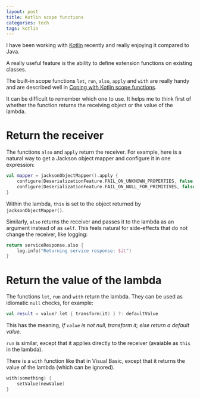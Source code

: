 ```yaml
---
layout: post
title: Kotlin scope functions
categories: tech
tags: kotlin
---
```


I have been working with [Kotlin](https://kotlinlang.org/) recently and really enjoying it 
compared to Java.

A really useful feature is the ability to define extension functions on existing
classes. 
 
The built-in scope functions `let`, `run`, `also`, `apply` and `with` are really handy
and are described well in
[Coping with Kotlin scope functions](https://kotlinexpertise.com/coping-with-kotlins-scope-functions/).

It can be difficult to remember which one to use. It helps me to think first of whether the function
returns the receiving object or the value of the lambda.

# Return the receiver

The functions `also` and `apply` return the receiver. For example, here is a natural way to get a
Jackson object mapper and configure it in one expression:

```kotlin
val mapper = jacksonObjectMapper().apply {
    configure(DeserializationFeature.FAIL_ON_UNKNOWN_PROPERTIES, false)
    configure(DeserializationFeature.FAIL_ON_NULL_FOR_PRIMITIVES, false)
}
```

Within the lambda, `this` is set to the object returned by `jacksonObjectMapper()`.

Similarly, `also` returns the receiver and passes it to the lambda as an argument instead
of as `self`. This feels natural for side-effects that do not change the receiver, like logging:

```kotlin
return serviceResponse.also {
    log.info("Returning service response: $it")
}
```

# Return the value of the lambda

The functions `let`, `run` and `with` return the lambda. They can be used as idiomatic
`null` checks, for example:

```kotlin
val result = value?.let { transform(it) } ?: defaultValue
```

This has the meaning, _If `value` is not null, transform it; else return a default
value._

`run` is similar, except that it applies directly to the receiver (avaiable as `this` in
the lambda).

There is a `with` function like that in Visual Basic, except that it returns the value of
the lambda (which can be ignored).

```kotlin
with(something) {
    setValue(newValue)
}
```
